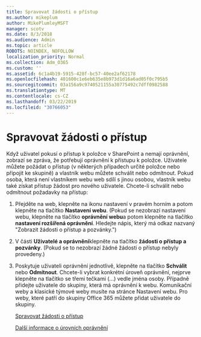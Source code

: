 ```yaml
---
title: Spravovat žádosti o přístup
ms.author: mikeplum
author: MikePlumleyMSFT
manager: scotv
ms.date: 8/3/2018
ms.audience: Admin
ms.topic: article
ROBOTS: NOINDEX, NOFOLLOW
localization_priority: Normal
ms.collection: Adm_O365
ms.custom: ''
ms.assetid: 6c1a4b19-5915-428f-bc57-40ee2af62178
ms.openlocfilehash: 401600c1e6eb635e8b973d1d16a6ad05f0c795b5
ms.sourcegitcommit: 03a156a9c9740521155a30775492c7dff0982588
ms.translationtype: MT
ms.contentlocale: cs-CZ
ms.lasthandoff: 03/22/2019
ms.locfileid: "30766053"
---
```

# <a name="manage-access-requests"></a>Spravovat žádosti o přístup

Když uživatel pokusí o přístup k položce v SharePoint a nemají oprávnění, zobrazí se zpráva, že potřebují oprávnění k přístupu k položce. Uživatele můžete požádat o přístup (v některých případech určité položce nebo připojit ke skupině) a vlastník webu můžete schválit nebo odmítnout. Pokud osoba, která není vlastníkem webu web sdílí s jinou osobou, vlastník webu také získat přístup žádost pro nového uživatele. Chcete-li schválit nebo odmítnout požadavky na přístup:
  
1. Přejděte na web, klepněte na ikonu nastavení v pravém horním a potom klepněte na tlačítko **Nastavení webu**. (Pokud se nezobrazí nastavení webu, klepněte na tlačítko **oprávnění webu**a potom klepněte na tlačítko **nastavení rozšířená oprávnění**. Hledejte nápis, který má odkaz nazvaný "Zobrazit žádosti o přístup a pozvánky.")
    
2. V části **Uživatelé a oprávnění**klepněte na tlačítko **žádosti o přístup a pozvánky**. (Pokud se to nezobrazí žádné žádosti o přístup nebyly provedeny.)
    
3. Poskytuje uživateli oprávnění jednotlivě, klepněte na tlačítko **Schválit** nebo **Odmítnout**. Chcete-li vybrat konkrétní úroveň oprávnění, nejprve klepněte na tlačítko se třemi tečkami (...) vedle jména osoby. Případně přidejte uživatele do skupiny, která má oprávnění k webu. Komunikační weby a klasické týmové weby musíte na stránce Nastavení webu. Pro weby, které patří do skupiny Office 365 můžete přidat uživatele do skupiny.
    
    [Spravovat žádosti o přístup](https://go.microsoft.com/fwlink/?linkid=2008747)
    
    [Další informace o úrovních oprávnění](https://go.microsoft.com/fwlink/?linkid=867071)
    

